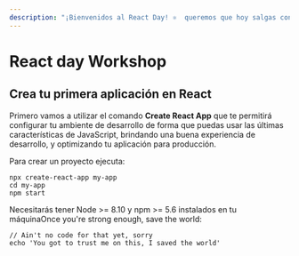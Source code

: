 ```yaml
---
description: "¡Bienvenidos al React Day! ⚛️  queremos que hoy salgas conociendo bastantes cosas sobre React para que empieces a hacer tus propios proyectos. Así que manos a la obra.\U0001F4AA"
---
```


# React day Workshop

## Crea tu primera aplicación en React 

Primero vamos a utilizar el comando **Create React App**  que te permitirá configurar tu ambiente de desarrollo de forma que puedas usar las últimas características de JavaScript, brindando una buena experiencia de desarrollo, y optimizando tu aplicación para producción. 

Para crear un proyecto ejecuta:

```
npx create-react-app my-app
cd my-app
npm start
```


Necesitarás tener Node &gt;= 8.10 y npm &gt;= 5.6 instalados en tu máquinaOnce you're strong enough, save the world:


```
// Ain't no code for that yet, sorry
echo 'You got to trust me on this, I saved the world'
```



